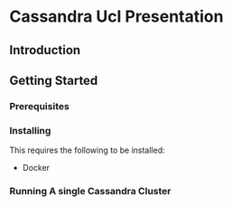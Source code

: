 # Cassandra Ucl Presentation

## Introduction


## Getting Started

### Prerequisites

### Installing

This requires the following to be installed:
- Docker

### Running A single Cassandra Cluster